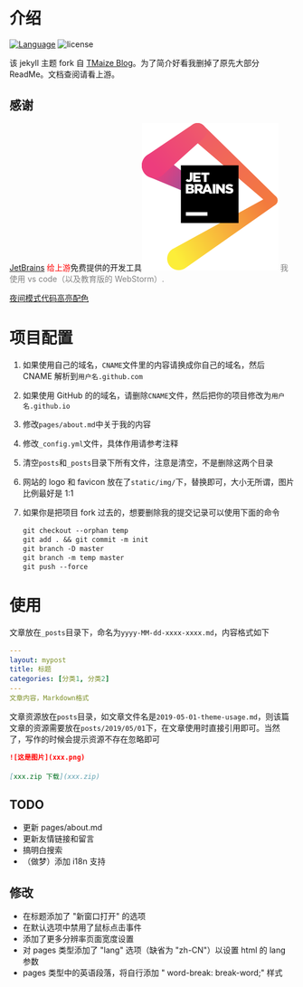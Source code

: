 # 介绍

[![Language](https://img.shields.io/badge/Jekyll-Theme-blue)](https://github.com/juntong20XX/juntong20XX.github.io)
![license](https://img.shields.io/github/license/TMaize/tmaize-blog)

该 jekyll 主题 fork 自 [TMaize Blog](https://github.com/TMaize/tmaize-blog)。为了简介好看我删掉了原先大部分 ReadMe。文档查阅请看上游。

## 感谢

[JetBrains](https://www.jetbrains.com/?from=tmaize-blog) <font color="red">给上游</font>免费提供的开发工具[![JetBrains](./static/img/jetbrains.svg)](https://www.jetbrains.com/?from=tmaize-blog)
<font color="gray">我使用 vs code（以及教育版的 WebStorm）.</font>

[夜间模式代码高亮配色](https://github.com/mgyongyosi/OneDarkJekyll)

# 项目配置

1. 如果使用自己的域名，`CNAME`文件里的内容请换成你自己的域名，然后 CNAME 解析到`用户名.github.com`

2. 如果使用 GitHub 的的域名，请删除`CNAME`文件，然后把你的项目修改为`用户名.github.io`

3. 修改`pages/about.md`中关于我的内容

4. 修改`_config.yml`文件，具体作用请参考注释

5. 清空`posts`和`_posts`目录下所有文件，注意是清空，不是删除这两个目录

6. 网站的 logo 和 favicon 放在了`static/img/`下，替换即可，大小无所谓，图片比例最好是 1:1

7. 如果你是把项目 fork 过去的，想要删除我的提交记录可以使用下面的命令

   ```
   git checkout --orphan temp
   git add . && git commit -m init
   git branch -D master
   git branch -m temp master
   git push --force
   ```

# 使用

文章放在`_posts`目录下，命名为`yyyy-MM-dd-xxxx-xxxx.md`，内容格式如下

```yaml
---
layout: mypost
title: 标题
categories: [分类1, 分类2]
---
文章内容，Markdown格式
```

文章资源放在`posts`目录，如文章文件名是`2019-05-01-theme-usage.md`，则该篇文章的资源需要放在`posts/2019/05/01`下，在文章使用时直接引用即可。当然了，写作的时候会提示资源不存在忽略即可

```markdown
![这是图片](xxx.png)

[xxx.zip 下载](xxx.zip)
```

## TODO

- 更新 pages/about.md
- 更新友情链接和留言
- 搞明白搜索
- （做梦）添加 i18n 支持

## 修改

- 在标题添加了 "新窗口打开" 的选项
- 在默认选项中禁用了鼠标点击事件
- 添加了更多分辨率页面宽度设置
- 对 pages 类型添加了 "lang" 选项（缺省为 "zh-CN"）以设置 html 的 lang 参数
- pages 类型中的英语段落，将自行添加 " word-break: break-word;" 样式
